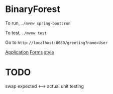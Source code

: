 # BinaryForest

To run, `./mvnw spring-boot:run`

To test, `./mvnw test`

Go to `http://localhost:8080/greeting?name=User`

[Application](https://spring.io/guides/gs/spring-boot/)
[Forms](https://spring.io/guides/gs/handling-form-submission/)
[style](https://www.w3schools.com/css/css_link.asp)

# TODO
swap expected <--> actual unit testing